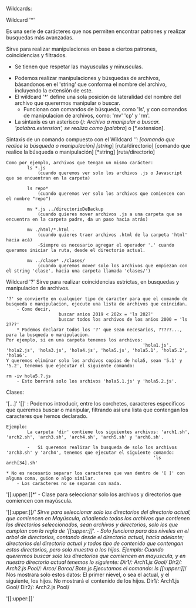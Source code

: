 Wildcards:

Wildcard '*'

Es una serie de carácteres que nos permiten encontrar patrones y realizar busquedas más avanzadas.

Sirve para realizar manipulaciones en base a ciertos patrones, coincidencias y filtrados.
- Se tienen que respetar las mayusculas y minusculas.


* Podemos realizar manipulaciones y búsquedas de archivos, básandonos en el 'string' que conforma el nombre del archivo, incluyendo la extensión de este.
* El wildcard '*' define una sola posición de lateralidad del nombre del archivo que querermos manipular o buscar.
    - Funcionan con comandos de búsqueda, como 'ls', y con comandos de manipulacion de archivos, como: 'mv' 'cp' y 'rm'.
* La sintaxis es un asterisco (*):
                                Archivo a manipular o buscar. 'palabra.extension', se realiza como [palabra*] o [*.extension].

Sintaxis de un comando compuesto con el Wildcard '*':
    [comando que realice la búsqueda o manipulación] [string*] [ruta/directorio]
    [comando que realice la búsqueda o manipulación] [*string] [ruta/directorio]

    Como por ejemplo, archivos que tengan un mismo carácter:
            ls *.js
                (cuando queremos ver solo los archivos .js o Javascript que se encuentran en la carpeta)

            ls repo*
                (cuando queremos ver solo los archivos que comiencen con el nombre "repo")
                
            mv *.js ../directorioDeBackup
                (cuando quieres mover archivos .js a una carpeta que se encuentra en la carpeta padre, da un paso hacia atrás)

            mv ./html/*.html .
                (cuando quieres traer archivos .html de la carpeta 'html' hacia acá)
                -Siempre es necesario agregar el operador '.' cuando queramos iniciar la ruta, desde el directorio actual.

            mv ../clase* ./clases/
                (cuando queremos mover solo los archivos que empiezan con el string 'clase', hacia una carpeta llamada 'clases/')


Wildcard '?'
    Sirve para realizar coincidencias estrictas, en busquedas y manipulacion de archivos.

    '?' se convierte en cualquier tipo de caracter para que el comando de busqueda o manipulacion, ejecute una lista de archivos que coincidan.
        - Como decir,
                        buscar anios 2019 < 202x = 'ls 202?'
                        buscar todos los archivos de los anios 2000 = 'ls 2???'
        * Podemos declarar todos los '?' que sean necesarios, ?????..., para la busqueda o manipulacion.
    Por ejemplo, si en una carpeta tenemos los archivos:
                                                        'hola1.js', 'hola2.js', 'hola3.js', 'hola4.js', 'hola5.js', 'hola5.1', 'hola5.2', 'hola6'.
    Y queremos eliminar solo los archivos copias de hola5, sean '5.1' y '5.2', tenemos que ejecutar el siguiente comando:
                                                                                                                    rm -iv hola5.?.js
        - Esto borrará solo los archivos 'hola5.1.js' y 'hola5.2.js'.


Clases:

'[...]'
    '[]' : Podemos introducir, entre los corchetes, caracteres especificos que queremos buscar o manipular, filtrando asi una lista que contengan los caracteres que hemos declarado.
    
    Ejemplo:
            La carpeta 'dir' contiene los siguientes archivos: 'arch1.sh', 'arch2.sh', 'arch3.sh', 'arch4.sh', 'arch5.sh' y 'arch6.sh'.
            
            -   Si queremos realizar la busqueda de solo los archivos 'arch3.sh' y 'arch4', tenemos que ejecutar el siguiente comando:
                                                            'ls arch[34].sh'

    * No es necesario separar los caracteres que van dentro de '[ ]' con alguna coma, guion o algo similar.
        - Los caracteres no se separan con nada.


'[[:upper:]]*'
            - Clase para seleccionar solo los archivos y directorios que comiencen con mayúscula.

'[[:upper:]]*/'
    Sirve para seleccionar solo los directorios del directorio actual, que comiencen en Mayúscula, *añadiendo todos los archivos que contienen los directorios seleccionados, sean archivos y directorios, solo los que cumplan con la regla de '[[:upper:]]*'.
    - Solo funciona para dos niveles en el arbol de directorios, contando desde el directorio actual, hacia adelante; directorios del directorio actual  y todos tipo de contenido que contengan estos directorios, pero solo muestra a los hijos.
        Ejemplo:
        Cuando querermos buscar solo los directorios que comiencen en mayuscula, y en nuestro directorio actual tenemos lo siguiente:
                Dir1/:
                    Arch1.js
                    Gool/
                Dir2/:
                    Arch2.js
                    Pool/:
                        Arco/
                        Barco/
                        Bote.js
        Ejecutamos el comando: ls [[:upper:]]*/
            Nos mostrara solo estos datos: El primer nievel, o sea el actual, y el siguiente, los hijos. No mostrará el contenido de los hijos.
                Dir1/:
                    Arch1.js
                    Gool/
                Dir2/:
                    Arch2.js
                    Pool/
        


'[[:upper:]]'